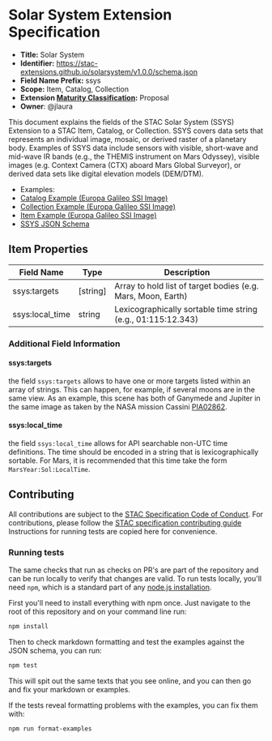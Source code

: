 # Solar System Extension Specification

- **Title:** Solar System
- **Identifier:** <https://stac-extensions.github.io/solarsystem/v1.0.0/schema.json>
- **Field Name Prefix:** ssys
- **Scope:** Item, Catalog, Collection
- **Extension [Maturity Classification](https://github.com/radiantearth/stac-spec/tree/master/README.md#extension-maturity):** Proposal
- **Owner**: @jlaura

This document explains the fields of the STAC Solar System (SSYS) Extension to a STAC Item, Catalog, or Collection. 
SSYS covers data sets that represents an individual image, mosaic, or derived raster of a planetary body. Examples 
of SSYS data include sensors with visible, short-wave and mid-wave IR bands (e.g., the THEMIS instrument on Mars 
Odyssey), visible images (e.g. Context Camera (CTX) aboard Mars Global Surveyor), or derived data sets like digital 
elevation models (DEM/DTM).

- Examples:
- [Catalog Example (Europa Galileo SSI Image)](examples/catalog.json)
- [Collection Example (Europa Galileo SSI Image)](examples/collection.json)
- [Item Example (Europa Galileo SSI Image)](examples/item.json)
- [SSYS JSON Schema](json-schema/schema.json)

## Item Properties

| Field Name      | Type        | Description |
| --------------- | ----------- | ----------- |
| ssys:targets    | \[string\]    | Array to hold list of target bodies (e.g. Mars, Moon, Earth) |
| ssys:local_time  | string      | Lexicographically sortable time string (e.g., 01:115:12.343) |

### Additional Field Information

#### ssys:targets

the field `ssys:targets` allows to have one or more targets listed within an array of strings. This can 
happen, for example, if several moons are in the same view. As an example, this scene has both of Ganymede
and Jupiter in the same image as taken by the NASA mission Cassini [PIA02862](https://photojournal.jpl.nasa.gov/catalog/PIA02862).

#### ssys:local_time

the field `ssys:local_time` allows for API searchable non-UTC time definitions. The time should be encoded in a 
string that is lexicographically sortable. For Mars, it is recommended that this time take the form `MarsYear:Sol:LocalTime`.

## Contributing

All contributions are subject to the
[STAC Specification Code of Conduct](https://github.com/radiantearth/stac-spec/blob/master/CODE_OF_CONDUCT.md).
For contributions, please follow the
[STAC specification contributing guide](https://github.com/radiantearth/stac-spec/blob/master/CONTRIBUTING.md) Instructions
for running tests are copied here for convenience.

### Running tests

The same checks that run as checks on PR's are part of the repository and can be run locally to verify that changes are valid. 
To run tests locally, you'll need `npm`, which is a standard part of any [node.js installation](https://nodejs.org/en/download/).

First you'll need to install everything with npm once. Just navigate to the root of this repository and on 
your command line run:
```bash
npm install
```

Then to check markdown formatting and test the examples against the JSON schema, you can run:
```bash
npm test
```

This will spit out the same texts that you see online, and you can then go and fix your markdown or examples.

If the tests reveal formatting problems with the examples, you can fix them with:
```bash
npm run format-examples
```
